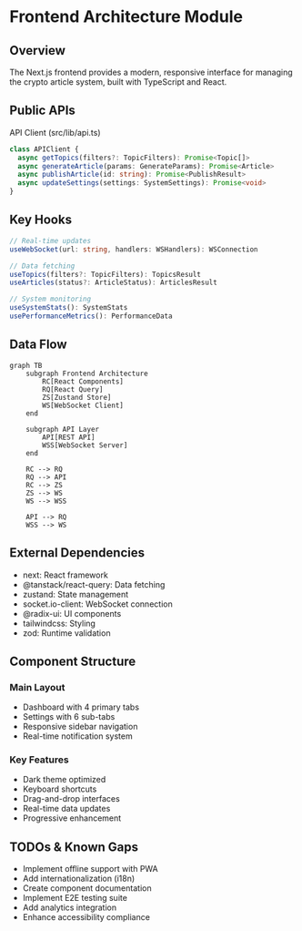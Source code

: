 # Frontend Architecture Module

## Overview

The Next.js frontend provides a modern, responsive interface for managing the crypto article system, built with
TypeScript and React.

## Public APIs

API Client (src/lib/api.ts)

```typescript
class APIClient {
  async getTopics(filters?: TopicFilters): Promise<Topic[]>
  async generateArticle(params: GenerateParams): Promise<Article>
  async publishArticle(id: string): Promise<PublishResult>
  async updateSettings(settings: SystemSettings): Promise<void>
}
```

## Key Hooks

```typescript
// Real-time updates
useWebSocket(url: string, handlers: WSHandlers): WSConnection

// Data fetching
useTopics(filters?: TopicFilters): TopicsResult
useArticles(status?: ArticleStatus): ArticlesResult

// System monitoring  
useSystemStats(): SystemStats
usePerformanceMetrics(): PerformanceData
```

## Data Flow

```mermaid
graph TB
    subgraph Frontend Architecture
        RC[React Components]
        RQ[React Query]
        ZS[Zustand Store]
        WS[WebSocket Client]
    end

    subgraph API Layer
        API[REST API]
        WSS[WebSocket Server]
    end

    RC --> RQ
    RQ --> API
    RC --> ZS
    ZS --> WS
    WS --> WSS

    API --> RQ
    WSS --> WS
```

## External Dependencies

- next: React framework
- @tanstack/react-query: Data fetching
- zustand: State management
- socket.io-client: WebSocket connection
- @radix-ui: UI components
- tailwindcss: Styling
- zod: Runtime validation

## Component Structure

### Main Layout

- Dashboard with 4 primary tabs
- Settings with 6 sub-tabs
- Responsive sidebar navigation
- Real-time notification system

### Key Features

- Dark theme optimized
- Keyboard shortcuts
- Drag-and-drop interfaces
- Real-time data updates
- Progressive enhancement

## TODOs & Known Gaps

- Implement offline support with PWA
- Add internationalization (i18n)
- Create component documentation
- Implement E2E testing suite
- Add analytics integration
- Enhance accessibility compliance